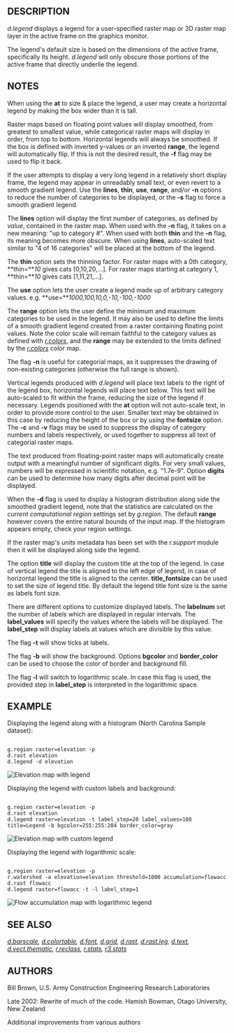 
## DESCRIPTION

*d.legend* displays a legend for a user-specified raster map or
3D raster map layer in the active frame on the graphics monitor.

The legend's default size is based on the dimensions of the
active frame, specifically its height. *d.legend* will only
obscure those portions of the active frame that directly underlie the legend.

## NOTES

When using the **at** to size & place the legend, a user may
create a horizontal legend by making the box wider than it is tall.

Raster maps based on floating point values will display smoothed, from greatest
to smallest value, while categorical raster maps will display in order, from
top to bottom. Horizontal legends will always be smoothed. If the box is defined
with inverted y-values or an inverted **range**, the legend will automatically
flip. If this is not the desired result, the **-f** flag may be used to flip
it back.

If the user attempts to display a very long legend in a relatively short
display frame, the legend may appear in unreadably small text, or even revert
to a smooth gradient legend. Use the **lines**, **thin**, **use**, **range**,
and/or **-n** options to reduce the number of categories to be displayed,
or the **-s** flag to force a smooth gradient legend.

The **lines** option will display the first number of categories, as defined
by *value*, contained in the raster map. When used with the **-n** flag,
it takes on a new meaning: "up to category #". When used with both
**thin** and the **-n** flag, its meaning becomes more obscure. When
using **lines**, auto-scaled text similar to "4 of 16 categories" will be placed at
the bottom of the legend.

The **thin** option sets the thinning factor. For raster maps with a 0th
category, **thin=***10* gives cats [0,10,20,...]. For raster maps
starting at category 1, **thin=***10* gives cats [1,11,21,...].

The **use** option lets the user create a legend made up of arbitrary category
values. e.g. **use=***1000,100,10,0,-10,-100,-1000*

The **range** option lets the user define the minimum and maximum categories
to be used in the legend. It may also be used to define the limits of a smooth
gradient legend created from a raster containing floating point values. Note
the color scale will remain faithful to the category values as defined with
*[r.colors](r.colors.html)*, and the **range** may be
extended to the limits defined by the *[r.colors](r.colors.html)*
color map.

The flag **-n** is useful for categorial maps, as it suppresses the
drawing of non-existing categories (otherwise the full range is shown).

Vertical legends produced with *d.legend* will place text labels to the
right of the legend box, horizontal legends will place text below. This text
will be auto-scaled to fit within the frame, reducing the size of the legend
if necessary. Legends positioned with the **at** option
will not auto-scale text, in order to provide more control to the user.
Smaller text may be obtained in this case by reducing the height of the box
or by using the **fontsize** option. The **-c** and **-v** flags may
be used to suppress the display of category numbers and labels respectively,
or used together to suppress all text of categorial raster maps.

The text produced from floating-point raster maps will automatically create
output with a meaningful number of significant digits. For very small values,
numbers will be expressed in scientific notation, e.g. "1.7e-9". Option
**digits** can be used to determine how many digits after decimal point
will be displayed.

When the **-d** flag is used to display a histogram distribution along
side the smoothed gradient legend, note that the statistics are calculated
on the *current computational region* settings set by *g.region*.
The default **range** however covers the entire natural bounds of the input map.
If the histogram appears empty, check your region settings.

If the raster map's *units* metadata has been set with the
*r.support* module then it will be displayed along side the legend.

The option **title** will display the custom title at the top of the legend.
In case of vertical legend the title is aligned to the left edge of legend, in case
of horizontal legend the title is aligned to the center. **title\_fontsize** can
be used to set the size of legend title. By default the legend title font size is
the same as labels font size.

There are different options to customize displayed labels. The **labelnum** set
the number of labels which are displayed in regular intervals. The **label\_values**
will specify the values where the labels will be displayed. The **label\_step** will
display labels at values which are divisible by this value.

The flag **-t** will show ticks at labels.

The flag **-b** will show the background. Options **bgcolor** and **border\_color** can be
used to choose the color of border and background fill.

The flag **-l** will switch to logarithmic scale. In case this flag is used,
the provided step in **label\_step** is interpreted in the logarithmic space.

## EXAMPLE

Displaying the legend along with a histogram (North Carolina Sample dataset):

```

g.region raster=elevation -p
d.rast elevation
d.legend -d elevation

```

![Elevation map with legend](d_legend.png)

Displaying the legend with custom labels and background:

```

g.region raster=elevation -p
d.rast elevation
d.legend raster=elevation -t label_step=20 label_values=108 title=Legend -b bgcolor=255:255:204 border_color=gray

```

![Elevation map with custom legend](d_legend_custom_labels_and_background.png)

Displaying the legend with logarithmic scale:

```

g.region raster=elevation -p
r.watershed -a elevation=elevation threshold=1000 accumulation=flowacc
d.rast flowacc
d.legend raster=flowacc -t -l label_step=1

```

![Flow accumulation map with logarithmic legend](d_legend_logarithmic.png)

## SEE ALSO

*[d.barscale](d.barscale.html),
[d.colortable](d.colortable.html),
[d.font](d.font.html),
[d.grid](d.grid.html),
[d.rast](d.rast.html),
[d.rast.leg](d.rast.leg.html),
[d.text](d.text.html),
[d.vect.thematic](d.vect.thematic.html),
[r.reclass](r.reclass.html),
[r.stats](r.stats.html),
[r3.stats](r3.stats.html)*

## AUTHORS

Bill Brown, U.S. Army Construction Engineering Research Laboratories

Late 2002: Rewrite of much of the code. Hamish Bowman,
Otago University, New Zealand

Additional improvements from various authors
